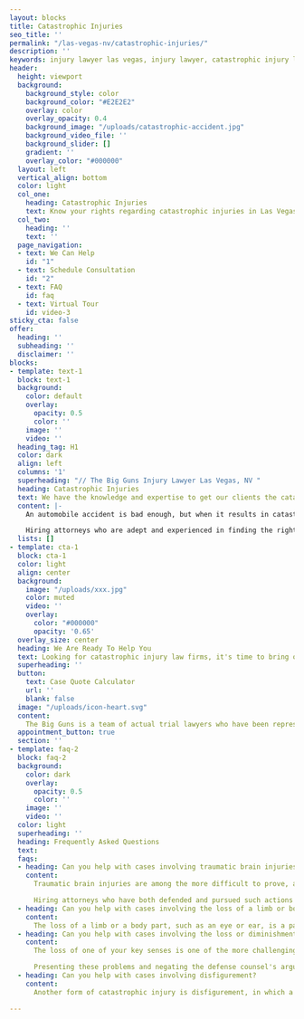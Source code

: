 ```yaml
---
layout: blocks
title: Catastrophic Injuries 
seo_title: ''
permalink: "/las-vegas-nv/catastrophic-injuries/"
description: ''
keywords: injury lawyer las vegas, injury lawyer, catastrophic injury law firms, catastrophic injury definition, catastrophic injury settlements
header:
  height: viewport
  background:
    background_style: color
    background_color: "#E2E2E2"
    overlay: color
    overlay_opacity: 0.4
    background_image: "/uploads/catastrophic-accident.jpg"
    background_video_file: ''
    background_slider: []
    gradient: ''
    overlay_color: "#000000"
  layout: left
  vertical_align: bottom
  color: light
  col_one:
    heading: Catastrophic Injuries
    text: Know your rights regarding catastrophic injuries in Las Vegas, NV
  col_two:
    heading: ''
    text: ''
  page_navigation:
  - text: We Can Help
    id: "1"
  - text: Schedule Consultation
    id: "2"
  - text: FAQ
    id: faq
  - text: Virtual Tour
    id: video-3
sticky_cta: false
offer:
  heading: ''
  subheading: ''
  disclaimer: ''
blocks:
- template: text-1
  block: text-1
  background:
    color: default
    overlay:
      opacity: 0.5
      color: ''
    image: ''
    video: ''
  heading_tag: H1
  color: dark
  align: left
  columns: '1'
  superheading: "// The Big Guns Injury Lawyer Las Vegas, NV "
  heading: Catastrophic Injuries
  text: We have the knowledge and expertise to get our clients the catastrophic injury settlements they deserve
  content: |-
    An automobile accident is bad enough, but when it results in catastrophic injuries, you need knowledgeable, powerful representation for your claim. There is no firm catastrophic injury definition. However, most include traumatic brain injuries, spinal cord injuries, loss of a body part, or other injuries that ultimately change how you live your daily life. Though the law is not usually different in terms of proving liability, there can be increased difficulty in proving your damages and their cause. While spinal injuries are covered, the other types of significant injuries that follow an automobile accident all provide ample reason to hire an attorney for a car accident. 

    Hiring attorneys who are adept and experienced in finding the right experts and know all forms of damages to seek is vital to ensure you get what you deserve. Coupled with experience in arguing these matters both in court and at trial, the attorneys at The Big Guns can maximize the value of your case. 
  lists: []
- template: cta-1
  block: cta-1
  color: light
  align: center
  background:
    image: "/uploads/xxx.jpg"
    color: muted
    video: ''
    overlay:
      color: "#000000"
      opacity: '0.65'
  overlay_size: center
  heading: We Are Ready To Help You
  text: Looking for catastrophic injury law firms, it's time to bring out The Big Guns
  superheading: ''
  button:
    text: Case Quote Calculator
    url: ''
    blank: false
  image: "/uploads/icon-heart.svg"
  content: 
    The Big Guns is a team of actual trial lawyers who have been representing insurance companies and their insureds for over a decade. Now representing people who were injured in car accidents, we bring our skills and experience to maximize your settlement or award after a crash. Our team is responsive, focused on client satisfaction, and you can rest assured that the personal injury attorneys assigned to your case will be available. Schedule a free consultation today!
  appointment_button: true
  section: ''
- template: faq-2
  block: faq-2
  background:
    color: dark
    overlay:
      opacity: 0.5
      color: ''
    image: ''
    video: ''
  color: light
  superheading: ''
  heading: Frequently Asked Questions
  text: 
  faqs:
  - heading: Can you help with cases involving traumatic brain injuries?
    content: 
      Traumatic brain injuries are among the more difficult to prove, and among the most devastating. Objective signs of brain injury, such as midline shift, scarring, or cerebral hemorrhage, tend to go a long way in proving injury but can often still be disregarded by a party seeking to contest causation. Sometimes there is little physical evidence of direct brain injury, yet there are still symptoms of cognitive impairment following the accident. This can come in the form of loss of memory, loss of ability to focus, difficulty understanding others (either in writing or verbally), and bouts of dizziness, vertigo, or even vision disturbances. Brain injuries take many forms and figuring out whether there is a problem can be a challenge in itself.

      Hiring attorneys who have both defended and pursued such actions aggressively will provide a balanced perspective that can best anticipate and defeat the defense efforts to fight your brain injury case. Having done so for over a decade, The Big Guns injury lawyer can get you the recovery you need for your brain injury.
  - heading: Can you help with cases involving the loss of a limb or body part?
    content: 
      The loss of a limb or a body part, such as an eye or ear, is a particularly traumatic event that can follow a car accident. Often associated with a lifetime of disability following the loss, there is often little dispute over causation or harm following this type of injury. Yet this does not end the fight- determining damages, including loss of utility, future treatment, pain and suffering, and any future physical and occupational rehabilitation becomes a focus of the case. It also includes hiring experts to determine your costs of future treatment, the loss of earnings potential, and income that you will suffer in the future.
  - heading: Can you help with cases involving the loss or diminishment of a sense?
    content: 
      The loss of one of your key senses is one of the more challenging forms of damage to quantify, and it can also be challenging to prove. People can suffer hearing loss in an accident, typically where there is substantial force and deployment of airbags. Eye injuries can often result in blurred or reduced vision, even without the wholesale loss of an eye. Similarly, loss of sensation in a limb can be particularly insidious, resulting in a greater likelihood of future injuries and loss of ability to work.  

      Presenting these problems and negating the defense counsel's arguments that these are all subjective complaints is what The Big Guns can do for your case. We are all too familiar with the defense arguments on these same issues, having employed them successfully in cases as defense attorneys. We also know how to counter these same arguments and are skilled at doing so. Contact us to discuss how The Big Guns can help you.
  - heading: Can you help with cases involving disfigurement?
    content: 
      Another form of catastrophic injury is disfigurement, in which a person's appearance is negatively and permanently altered as a result of an accident. As with other forms of damages under this section, proving the harm inflicted by a disfiguring injury and finding an appropriate form of treatment for the same requires skilled, knowledgeable, and experienced attorneys who can handle such claims. The Big Guns has such experience, ranging from cases with significant scarring, damaged and ruptured implants, and damage and loss of teeth from an accident.  

---
```

